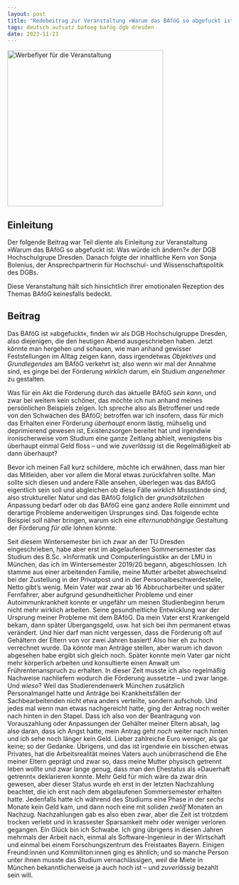 ```yaml
---
layout: post
title: "Redebeitrag zur Veranstaltung »Warum das BAföG so abgefuckt ist« der DGB-HSG Dresden"
tags: deutsch aufsatz bafoeg bafög dgb dresden
date: 2023-11-23
---
```

<img alt="Werbeflyer für die Veranstaltung" style="height: 350px; width: auto;" src="https://i.postimg.cc/R9yXJdRt/bafoeg-vortrag-flyer.png">

<h2>Einleitung</h2>

Der folgende Beitrag war Teil diente als Einleitung zur Veranstaltung »Warum das BAföG so abgefuckt ist: Was würde ich ändern?« der DGB Hochschulgrupe Dresden. Danach folgte der inhaltliche Kern von Sonja Bolenius, der Ansprechpartnerin für Hochschul- und Wissenschaftspolitik des DGBs.

Diese Veranstaltung hält sich hinsichtlich ihrer emotionalen Rezeption des Themas BAföG keinesfalls bedeckt.

<h2>Beitrag</h2>

Das BAföG ist »abgefuckt«, finden wir als DGB Hochschulgruppe Dresden, also diejenigen, die den heutigen Abend ausgeschrieben haben. Jetzt könnte man hergehen und schauen, wie man anhand gewisser Feststellungen im Alltag zeigen kann, dass irgendetwas <i>Objektives</i> und <i>Grundlegendes</i> am BAföG verkehrt ist; also wenn wir mal der Annahme sind, es ginge bei der Förderung <i>wirklich</i> darum, ein Studium <i>angenehmer</i> zu gestalten.

Was für ein Akt die Förderung durch das aktuelle BAföG <i>sein kann</i>, und zwar bei weitem kein schöner,  das möchte ich nun anhand meines persönlichen Beispiels zeigen. Ich spreche also als Betroffener und rede von den Schwächen des BAföG; betroffen war ich insofern, dass für mich das Erhalten einer Förderung <i>überhaupt</i> enorm lästig, mühselig und deprimierend gewesen ist, Existenzsorgen bereitet hat und irgendwie ironischerweise vom Studium eine ganze Zeitlang abhielt, wenigstens bis überhaupt einmal Geld floss – und wie <i>zuverlässig</i> ist die Regelmäßigkeit ab dann überhaupt?

Bevor ich meinen Fall kurz schildere, möchte ich erwähnen, dass man hier das Mitleiden, aber vor allem die Moral etwas zurückfahren sollte. Man sollte sich diesen und andere Fälle ansehen, überlegen was das BAföG eigentlich sein soll und abgleichen ob diese Fälle <i>wirklich</i> Missstände sind, also struktureller Natur und das BAföG folglich der <i>grundsätzlichen</i> Anpassung bedarf oder ob das BAföG eine ganz andere Rolle einnimmt und derartige Probleme anderweitigen Ursprunges sind. Das folgende echte Beispiel soll näher bringen, warum sich eine <i>elternunabhängige</i> Gestaltung der Förderung <i>für alle</i> lohnen könnte.

Seit diesem Wintersemester bin ich zwar an der TU Dresden eingeschrieben, habe aber erst im abgelaufenen Sommersemester das Studium des B.Sc. »Informatik und Computerlinguistik« an der LMU in München, das ich im Wintersemester 2019/20 begann, abgeschlossen. Ich stamme aus einer arbeitenden Familie, meine Mutter arbeitet abwechselnd bei der Zustellung in der Privatpost und in der Personalbeschwerdestelle, Netto gibt’s wenig. Mein Vater war zwar ab 16 Abbrucharbeiter und später Fernfahrer, aber aufgrund gesundheitlicher Probleme und einer Autoimmunkrankheit konnte er ungefähr um meinen Studienbeginn herum nicht mehr wirklich arbeiten. Seine gesundheitliche Entwicklung war der Ursprung meiner Probleme mit dem BAföG. Da mein Vater erst Krankengeld bekam, dann später Übergangsgeld, usw. hat sich bei ihm permanent etwas verändert. Und hier darf man nicht vergessen, dass die Förderung oft auf Gehältern der Eltern von vor zwei Jahren basiert! Also hier eh zu hoch verrechnet wurde. Da <i>könnte</i> man Anträge stellen, aber warum ich davon abgesehen habe ergibt sich gleich noch. Später konnte mein Vater gar nicht mehr körperlich arbeiten und konsultierte einen Anwalt um Frührentenanspruch zu erhalten. In dieser Zeit musste ich also regelmäßig Nachweise nachliefern wodurch die Förderung aussetzte – und zwar lange. Und <i>wieso</i>? Weil das Studierendenwerk München zusätzlich Personalmangel hatte und Anträge bei Krankheitsfällen der Sachbearbeitenden nicht etwa anders verteilte, sondern aufschob. Und jedes mal wenn man etwas nachgereicht hatte, ging der Antrag noch weiter nach hinten in den Stapel. Dass ich also von der Beantragung von Vorauszahlung oder Anpassungen der Gehälter meiner Eltern absah, lag also daran, dass ich Angst hatte, mein Antrag geht <i>noch</i> weiter nach hinten und ich sehe noch länger kein Geld. Lieber zahlreiche Euro weniger, als gar keine; so der Gedanke. Übrigens, und das ist irgendwie ein bisschen etwas Privates, hat die Arbeitsrealität meines Vaters auch unübrraschend die Ehe meiner Eltern geprägt und zwar so, dass meine Mutter physisch getrennt leben wollte und zwar lange genug, dass man den Ehestatus als »Dauerhaft getrennt« deklarieren konnte. Mehr Geld für mich wäre da zwar drin gewesen, aber dieser Status wurde eh erst in der letzten Nachzahlung beachtet, die ich erst nach dem abgelaufenen Sommersemester erhalten hatte. Jedenfalls hatte ich während des Studiums eine Phase in der <i>sechs</i> Monate kein Geld kam, und dann noch eine mit soliden <i>zwölf</i> Monaten an Nachzug. Nachzahlungen gab es also eben zwar, aber die Zeit ist trotzdem trocken verlebt und in krassester Sparsamkeit mehr oder weniger verloren gegangen. Ein Glück bin ich Schwabe. Ich ging übrigens in diesen Jahren mehrmals der Arbeit nach, einmal als Software-Ingenieur in der Wirtschaft und einmal bei einem Forschungszentrum des Freistaates Bayern. Einigen Freund:innen und Kommiliton:innen ging es ähnlich; und so manche Person unter ihnen musste das Studium vernachlässigen, weil die Miete in München bekanntlicherweise ja auch hoch ist – und <i>zuverlässig</i> bezahlt sein will.
